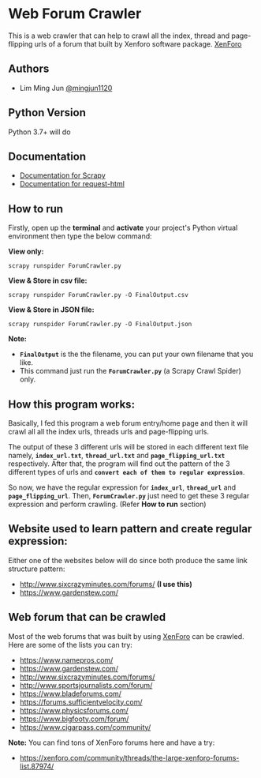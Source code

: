 
# Web Forum Crawler
This is a web crawler that can help to crawl all the index, thread and page-flipping urls of a forum that built by Xenforo software package. [XenForo](https://xenforo.com/)
## Authors

- Lim Ming Jun [@mingjun1120](https://www.github.com/mingjun1120)

  
## Python Version

Python 3.7+ will do

  
## Documentation

- [Documentation for Scrapy](https://docs.scrapy.org/en/latest/)
- [Documentation for request-html](https://docs.python-requests.org/projects/requests-html/en/latest/)

  
## How to run

Firstly, open up the **terminal** and **activate** your project's Python virtual environment then type the below command:

**View only:**
```
scrapy runspider ForumCrawler.py
```

**View & Store in csv file:**
```
scrapy runspider ForumCrawler.py -O FinalOutput.csv
```

**View & Store in JSON file:**
```
scrapy runspider ForumCrawler.py -O FinalOutput.json
```

**Note:** 
- **`FinalOutput`** is the the filename, you can put your own filename that you like.
- This command just run the **`ForumCrawler.py`** (a Scrapy Crawl Spider) only.

## How this program works:
Basically, I fed this program a web forum entry/home page and then it will crawl all all the index urls, threads urls and page-flipping urls. 

The output of these 3 different urls will be stored in each different text file namely, **`index_url.txt`**, **`thread_url.txt`** and **`page_flipping_url.txt`**
respectively. After that, the program will find out the pattern of the 3 different types of urls and **`convert each of them to regular expression`**.

So now, we have the regular expression for **`index_url`**, **`thread_url`** and **`page_flipping_url`**. Then, **`ForumCrawler.py`** just need to get 
these 3 regular expression and perform crawling.
(Refer **How to run** section)

## Website used to learn pattern and create regular expression:
Either one of the websites below will do since both produce the same link structure pattern:
- http://www.sixcrazyminutes.com/forums/ **(I use this)**
- https://www.gardenstew.com/

## Web forum that can be crawled
Most of the web forums that was built by using [XenForo](https://xenforo.com/) can be crawled. Here are some of the lists you can try:

- https://www.namepros.com/
- https://www.gardenstew.com/
- http://www.sixcrazyminutes.com/forums/
- http://www.sportsjournalists.com/forum/
- https://www.bladeforums.com/
- https://forums.sufficientvelocity.com/
- https://www.physicsforums.com/
- https://www.bigfooty.com/forum/
- https://www.cigarpass.com/community/

**Note:** 
You can find tons of XenForo forums here and have a try:
- https://xenforo.com/community/threads/the-large-xenforo-forums-list.87974/